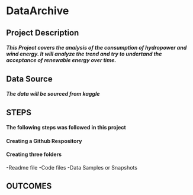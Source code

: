 # DataArchive
## Project Description
##### This Project covers the analysis of the consumption of hydropower  and wind energy. It will analyze the trend and try to undertand the acceptance of renewable energy over time.

## Data Source
##### The data will be sourced from kaggle


## STEPS
#### The following steps was followed in this project
#### Creating a Github Respository
#### Creating three folders 
   -Readme file
   -Code files
   -Data Samples or Snapshots





## OUTCOMES
